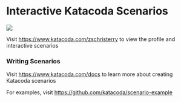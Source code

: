 # Interactive Katacoda Scenarios

[![](http://shields.katacoda.com/katacoda/zschristerry/count.svg)](https://www.katacoda.com/zschristerry "Get your profile on Katacoda.com")

Visit https://www.katacoda.com/zschristerry to view the profile and interactive scenarios

### Writing Scenarios
Visit https://www.katacoda.com/docs to learn more about creating Katacoda scenarios

For examples, visit https://github.com/katacoda/scenario-example
